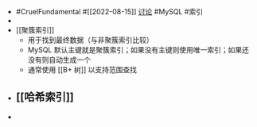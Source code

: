 - #CruelFundamental #[[2022-08-15]] [讨论](https://github.com/CYZH1307/CruelFundamental/tree/main/homework/202208/15) #MySQL #索引
-
- [[聚簇索引]]
	- 用于找到最终数据（与非聚簇索引比较）
	- MySQL 默认主键就是聚簇索引；如果没有主键则使用唯一索引；如果还没有则自动生成一个
	- 通常使用 [[B+ 树]] 以支持范围查找
- [[哈希索引]]
	-
-